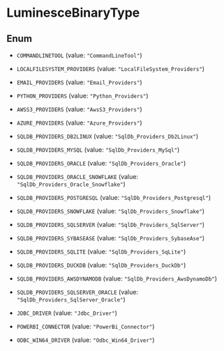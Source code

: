 

# LuminesceBinaryType

## Enum


* `COMMANDLINETOOL` (value: `"CommandLineTool"`)

* `LOCALFILESYSTEM_PROVIDERS` (value: `"LocalFileSystem_Providers"`)

* `EMAIL_PROVIDERS` (value: `"Email_Providers"`)

* `PYTHON_PROVIDERS` (value: `"Python_Providers"`)

* `AWSS3_PROVIDERS` (value: `"AwsS3_Providers"`)

* `AZURE_PROVIDERS` (value: `"Azure_Providers"`)

* `SQLDB_PROVIDERS_DB2LINUX` (value: `"SqlDb_Providers_Db2Linux"`)

* `SQLDB_PROVIDERS_MYSQL` (value: `"SqlDb_Providers_MySql"`)

* `SQLDB_PROVIDERS_ORACLE` (value: `"SqlDb_Providers_Oracle"`)

* `SQLDB_PROVIDERS_ORACLE_SNOWFLAKE` (value: `"SqlDb_Providers_Oracle_Snowflake"`)

* `SQLDB_PROVIDERS_POSTGRESQL` (value: `"SqlDb_Providers_Postgresql"`)

* `SQLDB_PROVIDERS_SNOWFLAKE` (value: `"SqlDb_Providers_Snowflake"`)

* `SQLDB_PROVIDERS_SQLSERVER` (value: `"SqlDb_Providers_SqlServer"`)

* `SQLDB_PROVIDERS_SYBASEASE` (value: `"SqlDb_Providers_SybaseAse"`)

* `SQLDB_PROVIDERS_SQLITE` (value: `"SqlDb_Providers_SqLite"`)

* `SQLDB_PROVIDERS_DUCKDB` (value: `"SqlDb_Providers_DuckDb"`)

* `SQLDB_PROVIDERS_AWSDYNAMODB` (value: `"SqlDb_Providers_AwsDynamoDb"`)

* `SQLDB_PROVIDERS_SQLSERVER_ORACLE` (value: `"SqlDb_Providers_SqlServer_Oracle"`)

* `JDBC_DRIVER` (value: `"Jdbc_Driver"`)

* `POWERBI_CONNECTOR` (value: `"PowerBi_Connector"`)

* `ODBC_WIN64_DRIVER` (value: `"Odbc_Win64_Driver"`)



